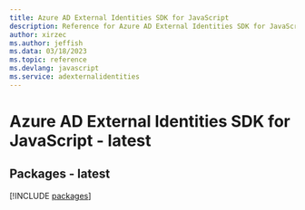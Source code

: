 ```yaml
---
title: Azure AD External Identities SDK for JavaScript
description: Reference for Azure AD External Identities SDK for JavaScript
author: xirzec
ms.author: jeffish
ms.data: 03/18/2023
ms.topic: reference
ms.devlang: javascript
ms.service: adexternalidentities
---
```

# Azure AD External Identities SDK for JavaScript - latest
## Packages - latest
[!INCLUDE [packages](ad-external-identities-index.md)]